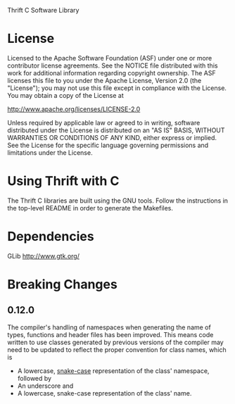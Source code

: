 Thrift C Software Library

License
=======

Licensed to the Apache Software Foundation (ASF) under one
or more contributor license agreements. See the NOTICE file
distributed with this work for additional information
regarding copyright ownership. The ASF licenses this file
to you under the Apache License, Version 2.0 (the
"License"); you may not use this file except in compliance
with the License. You may obtain a copy of the License at

  http://www.apache.org/licenses/LICENSE-2.0

Unless required by applicable law or agreed to in writing,
software distributed under the License is distributed on an
"AS IS" BASIS, WITHOUT WARRANTIES OR CONDITIONS OF ANY
KIND, either express or implied. See the License for the
specific language governing permissions and limitations
under the License.

Using Thrift with C
===================

The Thrift C libraries are built using the GNU tools.  Follow the instructions
in the top-level README in order to generate the Makefiles.

Dependencies
============

GLib
http://www.gtk.org/

Breaking Changes
================

0.12.0
------

The compiler's handling of namespaces when generating the name of types,
functions and header files has been improved. This means code written to use
classes generated by previous versions of the compiler may need to be updated to
reflect the proper convention for class names, which is

- A lowercase, [snake-case](https://en.wikipedia.org/wiki/Snake_case)
  representation of the class' namespace, followed by
- An underscore and
- A lowercase, snake-case representation of the class' name.
